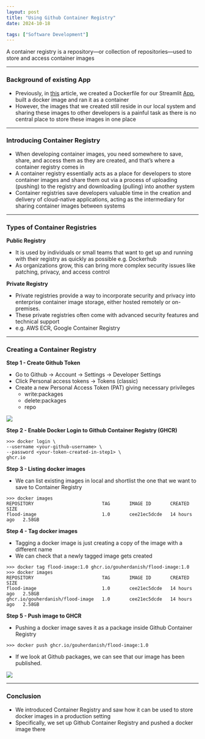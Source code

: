 ```yaml
---
layout: post
title: "Using Github Container Registry"
date: 2024-10-18

tags: ["Software Development"]
---
```


A container registry is a repository—or collection of repositories—used to store and access container images

---

### Background of existing App

- Previously, in [this](https://gouherdanish.github.io/2024/10/07/dockerfile.html) article, we created a Dockerfile for our Streamlit [App](https://gouherdanish.github.io/2024/09/25/low-lying-areas-mapping.html), built a docker image and ran it as a container
- However, the images that we created still reside in our local system and sharing these images to other developers is a painful task as there is no central place to store these images in one place

--- 

### Introducing Container Registry

- When developing container images, you need somewhere to save, share, and access them as they are created, and that’s where a container registry comes in
- A container registry essentially acts as a place for developers to store container images and share them out via a process of uploading (pushing) to the registry and downloading (pulling) into another system
- Container registries save developers valuable time in the creation and delivery of cloud-native applications, acting as the intermediary for sharing container images between systems

---
### Types of Container Registries

**Public Registry**
- It is used by individuals or small teams that want to get up and running with their registry as quickly as possible e.g. Dockerhub
- As organizations grow, this can bring more complex security issues like patching, privacy, and access control

**Private Registry**
- Private registries provide a way to incorporate security and privacy into enterprise container image storage, either hosted remotely or on-premises. 
- These private registries often come with advanced security features and technical support
- e.g. AWS ECR, Google Container Registry

---
### Creating a Container Registry

**Step 1 - Create Github Token**
- Go to Github -> Account -> Settings -> Developer Settings
- Click Personal access tokens -> Tokens (classic)
- Create a new Personal Access Token (PAT) giving necessary privileges
  - write:packages
  - delete:packages
  - repo

<img src="{{site.url}}/images/ghcr/pat.png">

**Step 2 - Enable Docker Login to Github Container Registry (GHCR)**

```
>>> docker login \
--username <your-github-username> \
--password <your-token-created-in-step1> \
ghcr.io
```

**Step 3 - Listing docker images**

- We can list existing images in local and shortlist the one that we want to save to Container Registry
```
>>> docker images
REPOSITORY                         TAG       IMAGE ID       CREATED        SIZE
flood-image                        1.0       cee21ec5dcde   14 hours ago   2.58GB
```

**Step 4 - Tag docker images**

- Tagging a docker image is just creating a copy of the image with a different name
- We can check that a newly tagged image gets created

```
>>> docker tag flood-image:1.0 ghcr.io/gouherdanish/flood-image:1.0
>>> docker images
REPOSITORY                         TAG       IMAGE ID       CREATED        SIZE
flood-image                        1.0       cee21ec5dcde   14 hours ago   2.58GB
ghcr.io/gouherdanish/flood-image   1.0       cee21ec5dcde   14 hours ago   2.58GB
```

**Step 5 - Push image to GHCR**

- Pushing a docker image saves it as a package inside Github Container Registry

```
>>> docker push ghcr.io/gouherdanish/flood-image:1.0 
```

- If we look at Github packages, we can see that our image has been published.
<img src="{{site.url}}/images/ghcr/push.png">

---

### Conclusion

- We introduced Container Registry and saw how it can be used to store docker images in a production setting
- Specifically, we set up Github Container Registry and pushed a docker image there